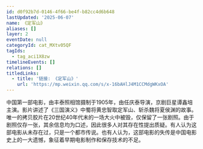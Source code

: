 ```yaml
---
id: d0f92b7d-0146-4f66-be4f-b82cc4d6b648
lastUpdated: '2025-06-07'
name: 《定军山》
aliases: []
layer: 2
eventDate: null
categoryId: cat_MXtv05QF
tagIds:
  - tag_aci1X8zw
timelineEvents: []
relations: []
titledLinks:
  - title: '链接: 《定军山》'
    url: 'https://mp.weixin.qq.com/s/x-16bAHlJ4M1CCMdgWKxOA'
---
```

中国第一部电影，由丰泰照相馆摄制于1905年，由任庆泰导演，京剧巨星谭鑫培主演。影片讲述了《三国演义》中蜀将黄忠智取定军山、斩杀魏将夏侯渊的故事。唯一的拷贝胶片在20世纪40年代末的一场大火中被毁，仅保留了一张剧照。由于剧照仅存一张，其余信息均为口述，因此很多人对其存在性提出质疑。有人认为这部电影从未存在过，只是一个都市传说。也有人认为，这部电影的失传是中国电影史上的一大遗憾，象征着早期电影制作和保存技术的不足。
